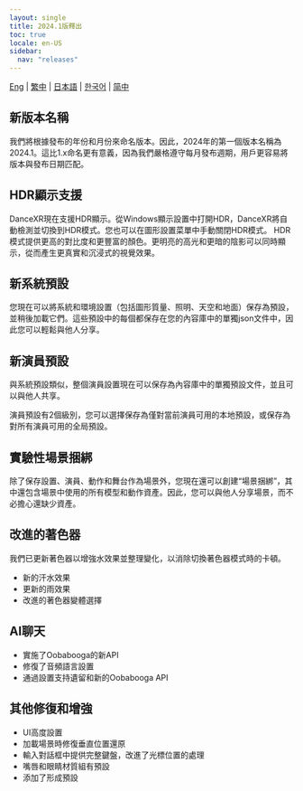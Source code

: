 ```yaml
---
layout: single
title: 2024.1版釋出
toc: true
locale: en-US
sidebar:
  nav: "releases"
---
```

[Eng](/dancexr/releases/2024.1) | [繁中](/tw/dancexr/releases/2024.1) | [日本語](/jp/dancexr/releases/2024.1) | [한국어](/kr/dancexr/releases/2024.1) | [简中](/zh/dancexr/releases/2024.1)


## 新版本名稱
我們將根據發布的年份和月份來命名版本。因此，2024年的第一個版本名稱為2024.1。這比1.x命名更有意義，因為我們嚴格遵守每月發布週期，用戶更容易將版本與發布日期匹配。

## HDR顯示支援
DanceXR現在支援HDR顯示。從Windows顯示設置中打開HDR，DanceXR將自動檢測並切換到HDR模式。您也可以在圖形設置菜單中手動關閉HDR模式。
HDR模式提供更高的對比度和更豐富的顏色。更明亮的高光和更暗的陰影可以同時顯示，從而產生更真實和沉浸式的視覺效果。

## 新系統預設
您現在可以將系統和環境設置（包括圖形質量、照明、天空和地面）保存為預設，並稍後加載它們。這些預設中的每個都保存在您的內容庫中的單獨json文件中，因此您可以輕鬆與他人分享。

## 新演員預設
與系統預設類似，整個演員設置現在可以保存為內容庫中的單獨預設文件，並且可以與他人共享。

演員預設有2個級別，您可以選擇保存為僅對當前演員可用的本地預設，或保存為對所有演員可用的全局預設。

## 實驗性場景捆綁
除了保存設置、演員、動作和舞台作為場景外，您現在還可以創建“場景捆綁”，其中還包含場景中使用的所有模型和動作資產。因此，您可以與他人分享場景，而不必擔心還缺少資產。

## 改進的著色器
我們已更新著色器以增強水效果並整理變化，以消除切換著色器模式時的卡頓。
* 新的汗水效果
* 更新的雨效果
* 改進的著色器變體選擇

## AI聊天
* 實施了Oobabooga的新API
* 修復了音頻語言設置
* 通過設置支持遺留和新的Oobabooga API

## 其他修復和增強
* UI高度設置
* 加載場景時修復垂直位置還原
* 輸入對話框中提供完整鍵盤，改進了光標位置的處理
* 嘴唇和眼睛材質組有預設
* 添加了形成預設